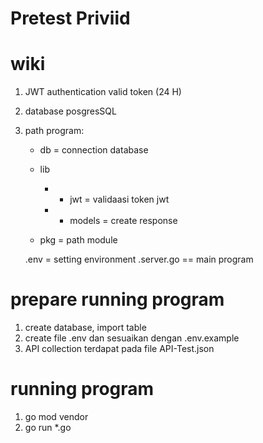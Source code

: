 # Pretest Priviid

# wiki 
1. JWT authentication valid token (24 H)
2. database posgresSQL
3. path program:

    - db = connection database
    - lib 
        - - jwt = validaasi token jwt     
        - - models = create response 

    - pkg = path module

    .env = setting environment
    .server.go == main program 


# prepare running program
1. create database, import table
2. create file .env dan sesuaikan dengan .env.example
3. API collection terdapat pada file API-Test.json 

# running program
1. go mod vendor
2. go run *.go